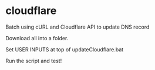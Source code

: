 # cloudflare
Batch using cURL and Cloudflare API to update DNS record

Download all into a folder.

Set USER INPUTS at top of updateCloudflare.bat

Run the script and test!
